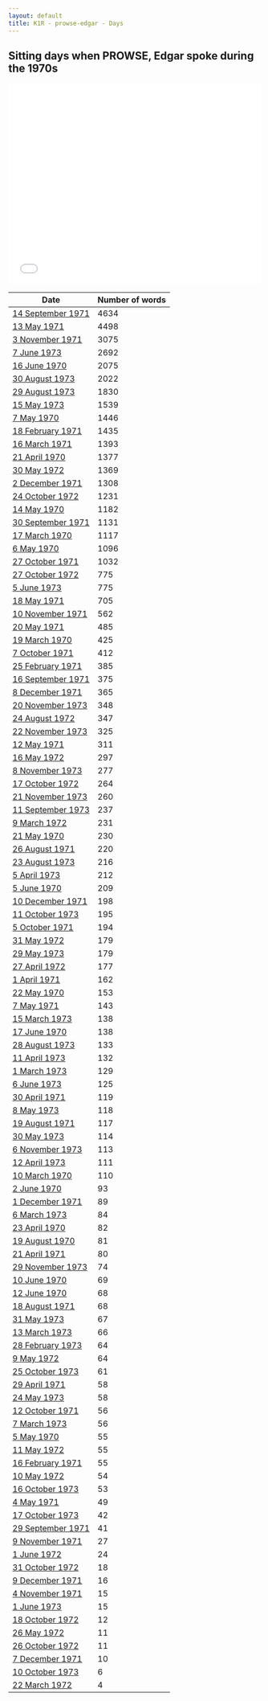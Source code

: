 ```yaml
---
layout: default
title: K1R - prowse-edgar - Days
---
```

## Sitting days when PROWSE, Edgar spoke during the 1970s

<iframe width="100%" height="400" frameborder="0" scrolling="no" src="//plot.ly/~wragge/963.embed"></iframe>

| Date | Number of words |
|--------------|----------------|
|[14 September 1971](https://historichansard.net/senate/1971/19710914_senate_27_s49/)|4634|
|[13 May 1971](https://historichansard.net/senate/1971/19710513_senate_27_s48/)|4498|
|[3 November 1971](https://historichansard.net/senate/1971/19711103_senate_27_s50/)|3075|
|[7 June 1973](https://historichansard.net/senate/1973/19730607_senate_28_s56/)|2692|
|[16 June 1970](https://historichansard.net/senate/1970/19700616_senate_27_s44/)|2075|
|[30 August 1973](https://historichansard.net/senate/1973/19730830_senate_28_s57/)|2022|
|[29 August 1973](https://historichansard.net/senate/1973/19730829_senate_28_s57/)|1830|
|[15 May 1973](https://historichansard.net/senate/1973/19730515_senate_28_s56/)|1539|
|[7 May 1970](https://historichansard.net/senate/1970/19700507_senate_27_s43/)|1446|
|[18 February 1971](https://historichansard.net/senate/1971/19710218_senate_27_s47/)|1435|
|[16 March 1971](https://historichansard.net/senate/1971/19710316_senate_27_s47/)|1393|
|[21 April 1970](https://historichansard.net/senate/1970/19700421_senate_27_s43/)|1377|
|[30 May 1972](https://historichansard.net/senate/1972/19720530_senate_27_s52/)|1369|
|[2 December 1971](https://historichansard.net/senate/1971/19711202_senate_27_s50/)|1308|
|[24 October 1972](https://historichansard.net/senate/1972/19721024_senate_27_s54/)|1231|
|[14 May 1970](https://historichansard.net/senate/1970/19700514_senate_27_s44/)|1182|
|[30 September 1971](https://historichansard.net/senate/1971/19710930_senate_27_s49/)|1131|
|[17 March 1970](https://historichansard.net/senate/1970/19700317_senate_27_s43/)|1117|
|[6 May 1970](https://historichansard.net/senate/1970/19700506_senate_27_s43/)|1096|
|[27 October 1971](https://historichansard.net/senate/1971/19711027_senate_27_s50/)|1032|
|[27 October 1972](https://historichansard.net/senate/1972/19721027_senate_27_s54/)|775|
|[5 June 1973](https://historichansard.net/senate/1973/19730605_senate_28_s56/)|775|
|[18 May 1971](https://historichansard.net/senate/1971/19710518_senate_27_s48/)|705|
|[10 November 1971](https://historichansard.net/senate/1971/19711110_senate_27_s50/)|562|
|[20 May 1971](https://historichansard.net/senate/1971/19710520_senate_27_s48/)|485|
|[19 March 1970](https://historichansard.net/senate/1970/19700319_senate_27_s43/)|425|
|[7 October 1971](https://historichansard.net/senate/1971/19711007_senate_27_s49/)|412|
|[25 February 1971](https://historichansard.net/senate/1971/19710225_senate_27_s47/)|385|
|[16 September 1971](https://historichansard.net/senate/1971/19710916_senate_27_s49/)|375|
|[8 December 1971](https://historichansard.net/senate/1971/19711208_senate_27_s50/)|365|
|[20 November 1973](https://historichansard.net/senate/1973/19731120_senate_28_s58/)|348|
|[24 August 1972](https://historichansard.net/senate/1972/19720824_senate_27_s53/)|347|
|[22 November 1973](https://historichansard.net/senate/1973/19731122_senate_28_s58/)|325|
|[12 May 1971](https://historichansard.net/senate/1971/19710512_senate_27_s48/)|311|
|[16 May 1972](https://historichansard.net/senate/1972/19720516_senate_27_s52/)|297|
|[8 November 1973](https://historichansard.net/senate/1973/19731108_senate_28_s58/)|277|
|[17 October 1972](https://historichansard.net/senate/1972/19721017_senate_27_s54/)|264|
|[21 November 1973](https://historichansard.net/senate/1973/19731121_senate_28_s58/)|260|
|[11 September 1973](https://historichansard.net/senate/1973/19730911_senate_28_s57/)|237|
|[9 March 1972](https://historichansard.net/senate/1972/19720309_senate_27_s51/)|231|
|[21 May 1970](https://historichansard.net/senate/1970/19700521_senate_27_s44/)|230|
|[26 August 1971](https://historichansard.net/senate/1971/19710826_senate_27_s49/)|220|
|[23 August 1973](https://historichansard.net/senate/1973/19730823_senate_28_s57/)|216|
|[5 April 1973](https://historichansard.net/senate/1973/19730405_senate_28_s55/)|212|
|[5 June 1970](https://historichansard.net/senate/1970/19700605_senate_27_s44/)|209|
|[10 December 1971](https://historichansard.net/senate/1971/19711210_senate_27_s50/)|198|
|[11 October 1973](https://historichansard.net/senate/1973/19731011_senate_28_s57/)|195|
|[5 October 1971](https://historichansard.net/senate/1971/19711005_senate_27_s49/)|194|
|[31 May 1972](https://historichansard.net/senate/1972/19720531_senate_27_s52/)|179|
|[29 May 1973](https://historichansard.net/senate/1973/19730529_senate_28_s56/)|179|
|[27 April 1972](https://historichansard.net/senate/1972/19720427_senate_27_s52/)|177|
|[1 April 1971](https://historichansard.net/senate/1971/19710401_senate_27_s47/)|162|
|[22 May 1970](https://historichansard.net/senate/1970/19700522_senate_27_s44/)|153|
|[7 May 1971](https://historichansard.net/senate/1971/19710507_senate_27_s48/)|143|
|[15 March 1973](https://historichansard.net/senate/1973/19730315_senate_28_s55/)|138|
|[17 June 1970](https://historichansard.net/senate/1970/19700617_senate_27_s44/)|138|
|[28 August 1973](https://historichansard.net/senate/1973/19730828_senate_28_s57/)|133|
|[11 April 1973](https://historichansard.net/senate/1973/19730411_senate_28_s55/)|132|
|[1 March 1973](https://historichansard.net/senate/1973/19730301_senate_28_s55/)|129|
|[6 June 1973](https://historichansard.net/senate/1973/19730606_senate_28_s56/)|125|
|[30 April 1971](https://historichansard.net/senate/1971/19710430_senate_27_s47/)|119|
|[8 May 1973](https://historichansard.net/senate/1973/19730508_senate_28_s56/)|118|
|[19 August 1971](https://historichansard.net/senate/1971/19710819_senate_27_s49/)|117|
|[30 May 1973](https://historichansard.net/senate/1973/19730530_senate_28_s56/)|114|
|[6 November 1973](https://historichansard.net/senate/1973/19731106_senate_28_s58/)|113|
|[12 April 1973](https://historichansard.net/senate/1973/19730412_senate_28_s55/)|111|
|[10 March 1970](https://historichansard.net/senate/1970/19700310_senate_27_s43/)|110|
|[2 June 1970](https://historichansard.net/senate/1970/19700602_senate_27_s44/)|93|
|[1 December 1971](https://historichansard.net/senate/1971/19711201_senate_27_s50/)|89|
|[6 March 1973](https://historichansard.net/senate/1973/19730306_senate_28_s55/)|84|
|[23 April 1970](https://historichansard.net/senate/1970/19700423_senate_27_s43/)|82|
|[19 August 1970](https://historichansard.net/senate/1970/19700819_senate_27_s45/)|81|
|[21 April 1971](https://historichansard.net/senate/1971/19710421_senate_27_s47/)|80|
|[29 November 1973](https://historichansard.net/senate/1973/19731129_senate_28_s58/)|74|
|[10 June 1970](https://historichansard.net/senate/1970/19700610_senate_27_s44/)|69|
|[12 June 1970](https://historichansard.net/senate/1970/19700612_senate_27_s44/)|68|
|[18 August 1971](https://historichansard.net/senate/1971/19710818_senate_27_s49/)|68|
|[31 May 1973](https://historichansard.net/senate/1973/19730531_senate_28_s56/)|67|
|[13 March 1973](https://historichansard.net/senate/1973/19730313_senate_28_s55/)|66|
|[28 February 1973](https://historichansard.net/senate/1973/19730228_senate_28_s55/)|64|
|[9 May 1972](https://historichansard.net/senate/1972/19720509_senate_27_s52/)|64|
|[25 October 1973](https://historichansard.net/senate/1973/19731025_senate_28_s57/)|61|
|[29 April 1971](https://historichansard.net/senate/1971/19710429_senate_27_s47/)|58|
|[24 May 1973](https://historichansard.net/senate/1973/19730524_senate_28_s56/)|58|
|[12 October 1971](https://historichansard.net/senate/1971/19711012_senate_27_s50/)|56|
|[7 March 1973](https://historichansard.net/senate/1973/19730307_senate_28_s55/)|56|
|[5 May 1970](https://historichansard.net/senate/1970/19700505_senate_27_s43/)|55|
|[11 May 1972](https://historichansard.net/senate/1972/19720511_senate_27_s52/)|55|
|[16 February 1971](https://historichansard.net/senate/1971/19710216_senate_27_s47/)|55|
|[10 May 1972](https://historichansard.net/senate/1972/19720510_senate_27_s52/)|54|
|[16 October 1973](https://historichansard.net/senate/1973/19731016_senate_28_s57/)|53|
|[4 May 1971](https://historichansard.net/senate/1971/19710504_senate_27_s48/)|49|
|[17 October 1973](https://historichansard.net/senate/1973/19731017_senate_28_s57/)|42|
|[29 September 1971](https://historichansard.net/senate/1971/19710929_senate_27_s49/)|41|
|[9 November 1971](https://historichansard.net/senate/1971/19711109_senate_27_s50/)|27|
|[1 June 1972](https://historichansard.net/senate/1972/19720601_senate_27_s52/)|24|
|[31 October 1972](https://historichansard.net/senate/1972/19721031_senate_27_s54/)|18|
|[9 December 1971](https://historichansard.net/senate/1971/19711209_senate_27_s50/)|16|
|[4 November 1971](https://historichansard.net/senate/1971/19711104_senate_27_s50_C1/)|15|
|[1 June 1973](https://historichansard.net/senate/1973/19730601_senate_28_s56/)|15|
|[18 October 1972](https://historichansard.net/senate/1972/19721018_senate_27_s54/)|12|
|[26 May 1972](https://historichansard.net/senate/1972/19720526_senate_27_s52/)|11|
|[26 October 1972](https://historichansard.net/senate/1972/19721026_senate_27_s54/)|11|
|[7 December 1971](https://historichansard.net/senate/1971/19711207_senate_27_s50/)|10|
|[10 October 1973](https://historichansard.net/senate/1973/19731010_senate_28_s57/)|6|
|[22 March 1972](https://historichansard.net/senate/1972/19720322_senate_27_s51/)|4|
